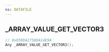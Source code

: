 ```yaml
---
ns: DATAFILE
---
```

## _ARRAY_VALUE_GET_VECTOR3

```c
// 0x850DA2750DA14E9A
Any _ARRAY_VALUE_GET_VECTOR3();
```

